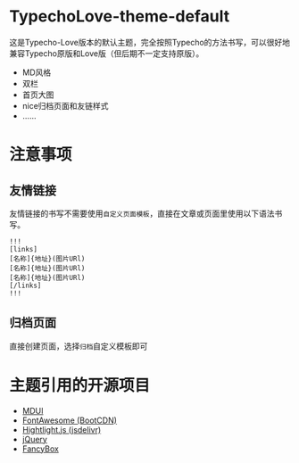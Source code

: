 # TypechoLove-theme-default
这是Typecho-Love版本的默认主题，完全按照Typecho的方法书写，可以很好地兼容Typecho原版和Love版（但后期不一定支持原版）。  
- MD风格
- 双栏
- 首页大图
- nice归档页面和友链样式
- ......

# 注意事项
## 友情链接
友情链接的书写不需要使用`自定义页面模板`，直接在文章或页面里使用以下语法书写。

```
!!!
[links]
[名称]{地址}(图片URl)
[名称]{地址}(图片URl)
[名称]{地址}(图片URl)
[/links]
!!!
```

## 归档页面
直接创建页面，选择`归档`自定义模板即可

# 主题引用的开源项目
- [MDUI](https://mdui.org)
- [FontAwesome (BootCDN)](http://www.fontawesome.com.cn/)
- [Hightlight.js (jsdelivr)](https://highlightjs.org/)
- [jQuery](https://jquery.com/)
- [FancyBox](http://fancybox.net/)